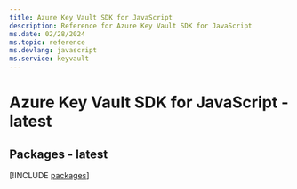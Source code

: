 ```yaml
---
title: Azure Key Vault SDK for JavaScript
description: Reference for Azure Key Vault SDK for JavaScript
ms.date: 02/28/2024
ms.topic: reference
ms.devlang: javascript
ms.service: keyvault
---
```

# Azure Key Vault SDK for JavaScript - latest
## Packages - latest
[!INCLUDE [packages](key-vault-index.md)]